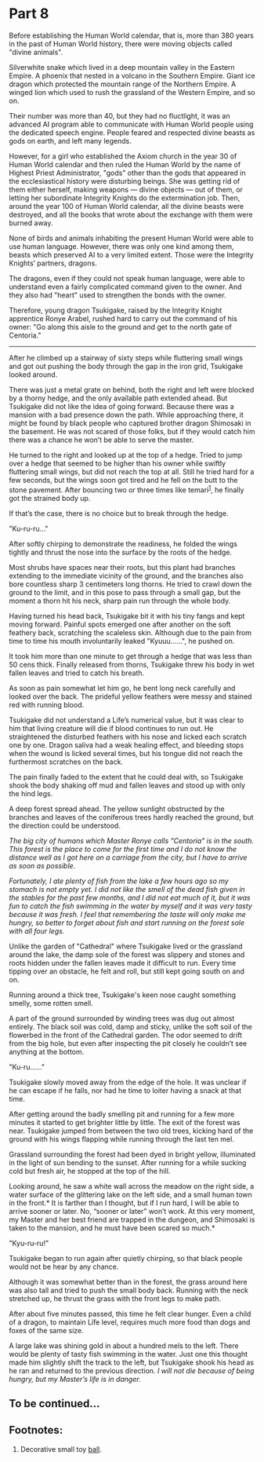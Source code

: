 # Part 8

<!--<sup><a href="#Prim1">1</a></sup>-->
<!--![Image](/Translate/Img/p167.jpg)-->

Before establishing the Human World calendar, that is, more than 380 years in the past of Human World history, there were moving objects called "divine animals".

Silverwhite snake which lived in a deep mountain valley in the Eastern Empire. A phoenix that nested in a volcano in the Southern Empire. Giant ice dragon which protected the mountain range of the Northern Empire. A winged lion which used to rush the grassland of the Western Empire, and so on.

Their number was more than 40, but they had no fluctlight, it was an advanced AI program able to communicate with Human World people using the dedicated speech engine. People feared and respected divine beasts as gods on earth, and left many legends.

However, for a girl who established the Axiom church in the year 30 of Human World calendar and then ruled the Human World by the name of Highest Priest Administrator, "gods" other than the gods that appeared in the ecclesiastical history were disturbing beings. She was getting rid of them either herself, making weapons — divine objects — out of them, or letting her subordinate Integrity Knights do the extermination job. Then, around the year 100 of Human World calendar, all the divine beasts were destroyed, and all the books that wrote about the exchange with them were burned away.

None of birds and animals inhabiting the present Human World were able to use human language. However, there was only one kind among them, beasts which preserved AI to a very limited extent. Those were the Integrity Knights’ partners, dragons.

The dragons, even if they could not speak human language, were able to understand even a fairly complicated command given to the owner. And they also had "heart" used to strengthen the bonds with the owner.

Therefore, young dragon Tsukigake, raised by the Integrity Knight apprentice Ronye Arabel, rushed hard to carry out the command of his owner: "Go along this aisle to the ground and get to the north gate of Centoria."

***

After he climbed up a stairway of sixty steps while fluttering small wings and got out pushing the body through the gap in the iron grid, Tsukigake looked around.

There was just a metal grate on behind, both the right and left were blocked by a thorny hedge, and the only available path extended ahead. But Tsukigake did not like the idea of going forward. Because there was a mansion with a bad presence down the path. While approaching there, it might be found by black people who captured brother dragon Shimosaki in the basement. He was not scared of those folks, but if they would catch him there was a chance he won’t be able to serve the master.

He turned to the right and looked up at the top of a hedge. Tried to jump over a hedge that seemed to be higher than his owner while swiftly fluttering small wings, but did not reach the top at all. Still he tried hard for a few seconds, but the wings soon got tired and he fell on the butt to the stone pavement. After bouncing two or three times like temari<sup><a href="#Prim1">1</a></sup>, he finally got the strained body up.

If that’s the case, there is no choice but to break through the hedge.

"Ku-ru-ru..."

After softly chirping to demonstrate the readiness, he folded the wings tightly and thrust the nose into the surface by the roots of the hedge.

Most shrubs have spaces near their roots, but this plant had branches extending to the immediate vicinity of the ground, and the branches also bore countless sharp 3 centimeters long thorns. He tried to crawl down the ground to the limit, and in this pose to pass through a small gap, but the moment a thorn hit his neck, sharp pain run through the whole body.

Having turned his head back, Tsukigake bit it with his tiny fangs and kept moving forward. Painful spots emerged one after another on the soft feathery back, scratching the scaleless skin. Although due to the pain from time to time his mouth involuntarily leaked "Kyuuu......", he pushed on.

It took him more than one minute to get through a hedge that was less than 50 cens thick. Finally released from thorns, Tsukigake threw his body in wet fallen leaves and tried to catch his breath.

As soon as pain somewhat let him go, he bent long neck carefully and looked over the back. The prideful yellow feathers were messy and stained red with running blood.

Tsukigake did not understand a Life’s numerical value, but it was clear to him that living creature will die if blood continues to run out. He straightened the disturbed feathers with his nose and licked each scratch one by one. Dragon saliva had a weak healing effect, and bleeding stops when the wound is licked several times, but his tongue did not reach the furthermost scratches on the back.

The pain finally faded to the extent that he could deal with, so Tsukigake shook the body shaking off mud and fallen leaves and stood up with only the hind legs.

A deep forest spread ahead. The yellow sunlight obstructed by the branches and leaves of the coniferous trees hardly reached the ground, but the direction could be understood.

*The big city of humans which Master Ronye calls "Centoria" is in the south. This forest is the place to come for the first time and I do not know the distance well as I got here on a carriage from the city, but I have to arrive as soon as possible.*

*Fortunately, I ate plenty of fish from the lake a few hours ago so my stomach is not empty yet. I did not like the smell of the dead fish given in the stables for the past few months, and I did not eat much of it, but it was fun to catch the fish swimming in the water by myself and it was very tasty because it was fresh. I feel that remembering the taste will only make me hungry, so better to forget about fish and start running on the forest sole with all four legs.*

Unlike the garden of "Cathedral" where Tsukigake lived or the grassland around the lake, the damp sole of the forest was slippery and stones and roots hidden under the fallen leaves made it difficult to run. Every time tipping over an obstacle, he felt and roll, but still kept going south on and on.

Running around a thick tree, Tsukigake's keen nose caught something smelly, some rotten smell.

A part of the ground surrounded by winding trees was dug out almost entirely. The black soil was cold, damp and sticky, unlike the soft soil of the flowerbed in the front of the Cathedral garden. The odor seemed to drift from the big hole, but even after inspecting the pit closely he couldn’t see anything at the bottom.

"Ku-ru……"

Tsukigake slowly moved away from the edge of the hole. It was unclear if he can escape if he falls, nor had he time to loiter having a snack at that time.

After getting around the badly smelling pit and running for a few more minutes it started to get brighter little by little. The exit of the forest was near. Tsukigake jumped from between the two old trees, kicking hard of the ground with his wings flapping while running through the last ten mel.

Grassland surrounding the forest had been dyed in bright yellow, illuminated in the light of sun bending to the sunset. After running for a while sucking cold but fresh air, he stopped at the top of the hill.

Looking around, he saw a white wall across the meadow on the right side, a water surface of the glittering lake on the left side, and a small human town in the front.* It is farther than I thought, but if I run hard, I will be able to arrive sooner or later. No, “sooner or later” won’t work. At this very moment, my Master and her best friend are trapped in the dungeon, and Shimosaki is taken to the mansion, and he must have been scared so much.*

"Kyu-ru-ru!"

Tsukigake began to run again after quietly chirping, so that black people would not be hear by any chance.

Although it was somewhat better than in the forest, the grass around here was also tall and tried to push the small body back. Running with the neck stretched up, he thrust the grass with the front legs to make path.

After about five minutes passed, this time he felt clear hunger. Even a child of a dragon, to maintain Life level, requires much more food than dogs and foxes of the same size.

A large lake was shining gold in about a hundred mels to the left. There would be plenty of tasty fish swimming in the water. Just one this thought made him slightly shift the track to the left, but Tsukigake shook his head as he ran and returned to the previous direction. *I will not die because of being hungry, but my Master’s life is in danger.*

## To be continued...



## Footnotes:

1. <a name="Prim1"></a>Decorative small toy [ball](https://en.wikipedia.org/wiki/Temari_(toy)).
<!--2. <a name="Prim2"></a>.
3. <a name="Prim3"></a>.
4. <a name="Prim4"></a>.
5. <a name="Prim5"></a>.
6. <a name="Prim6"></a>.
7. <a name="Prim7"></a>.
8. <a name="Prim8"></a>.
9. -->